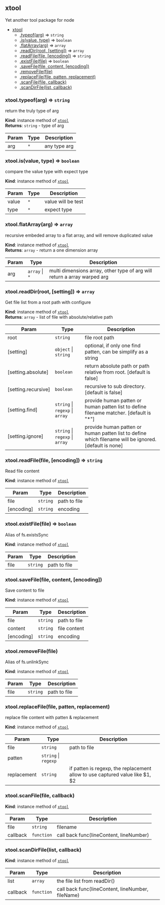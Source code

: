 <a name="xtool"></a>

## xtool
Yet another tool package for node

* [xtool](#xtool)
    * [.typeof(arg)](#xtool+typeof) ⇒ <code>string</code>
    * [.is(value, type)](#xtool+is) ⇒ <code>boolean</code>
    * [.flatArray(arg)](#xtool+flatArray) ⇒ <code>array</code>
    * [.readDir(root, [setting])](#xtool+readDir) ⇒ <code>array</code>
    * [.readFile(file, [encoding])](#xtool+readFile) ⇒ <code>string</code>
    * [.existFile(file)](#xtool+existFile) ⇒ <code>boolean</code>
    * [.saveFile(file, content, [encoding])](#xtool+saveFile)
    * [.removeFile(file)](#xtool+removeFile)
    * [.replaceFile(file, patten, replacement)](#xtool+replaceFile)
    * [.scanFile(file, callback)](#xtool+scanFile)
    * [.scanDirFile(list, callback)](#xtool+scanDirFile)

<a name="xtool+typeof"></a>

### xtool.typeof(arg) ⇒ <code>string</code>
return the truly type of arg

**Kind**: instance method of [<code>xtool</code>](#xtool)  
**Returns**: <code>string</code> - type of arg  

| Param | Type | Description |
| --- | --- | --- |
| arg | <code>\*</code> | any type arg |

<a name="xtool+is"></a>

### xtool.is(value, type) ⇒ <code>boolean</code>
compare the value type with expect type

**Kind**: instance method of [<code>xtool</code>](#xtool)  

| Param | Type | Description |
| --- | --- | --- |
| value | <code>\*</code> | value will be test |
| type | <code>\*</code> | expect type |

<a name="xtool+flatArray"></a>

### xtool.flatArray(arg) ⇒ <code>array</code>
recursive embeded array to a flat array, and will remove duplicated value

**Kind**: instance method of [<code>xtool</code>](#xtool)  
**Returns**: <code>array</code> - return a one dimension array  

| Param | Type | Description |
| --- | --- | --- |
| arg | <code>array</code> \| <code>\*</code> | multi dimensions array, other type of arg will return a array warped arg |

<a name="xtool+readDir"></a>

### xtool.readDir(root, [setting]) ⇒ <code>array</code>
Get file list from a root path with configure

**Kind**: instance method of [<code>xtool</code>](#xtool)  
**Returns**: <code>array</code> - list of file with absolute/relative path  

| Param | Type | Description |
| --- | --- | --- |
| root | <code>string</code> | file root path |
| [setting] | <code>object</code> \| <code>string</code> | optional, if only one find patten, can be simplify as a string |
| [setting.absolute] | <code>boolean</code> | return absolute path or path relative from root. [default is false] |
| [setting.recursive] | <code>boolean</code> | recursive to sub directory. [default is false] |
| [setting.find] | <code>string</code> \| <code>regexp</code> \| <code>array</code> | provide human patten or human patten list to define filename matcher. [default is "*"] |
| [setting.ignore] | <code>string</code> \| <code>regexp</code> \| <code>array</code> | provide human patten or human patten list to define which filename will be ignored. [default is none] |

<a name="xtool+readFile"></a>

### xtool.readFile(file, [encoding]) ⇒ <code>string</code>
Read file content

**Kind**: instance method of [<code>xtool</code>](#xtool)  

| Param | Type | Description |
| --- | --- | --- |
| file | <code>string</code> | path to file |
| [encoding] | <code>string</code> | encoding |

<a name="xtool+existFile"></a>

### xtool.existFile(file) ⇒ <code>boolean</code>
Alias of fs.existsSync

**Kind**: instance method of [<code>xtool</code>](#xtool)  

| Param | Type | Description |
| --- | --- | --- |
| file | <code>string</code> | path to file |

<a name="xtool+saveFile"></a>

### xtool.saveFile(file, content, [encoding])
Save content to file

**Kind**: instance method of [<code>xtool</code>](#xtool)  

| Param | Type | Description |
| --- | --- | --- |
| file | <code>string</code> | path to file |
| content | <code>string</code> | file content |
| [encoding] | <code>string</code> | encoding |

<a name="xtool+removeFile"></a>

### xtool.removeFile(file)
Alias of fs.unlinkSync

**Kind**: instance method of [<code>xtool</code>](#xtool)  

| Param | Type | Description |
| --- | --- | --- |
| file | <code>string</code> | path to file |

<a name="xtool+replaceFile"></a>

### xtool.replaceFile(file, patten, replacement)
replace file content with patten & replacement

**Kind**: instance method of [<code>xtool</code>](#xtool)  

| Param | Type | Description |
| --- | --- | --- |
| file | <code>string</code> | path to file |
| patten | <code>string</code> \| <code>regexp</code> |  |
| replacement | <code>string</code> | if patten is regexp, the replacement allow to use captured value like $1, $2 |

<a name="xtool+scanFile"></a>

### xtool.scanFile(file, callback)
**Kind**: instance method of [<code>xtool</code>](#xtool)  

| Param | Type | Description |
| --- | --- | --- |
| file | <code>string</code> | filename |
| callback | <code>function</code> | call back func(lineContent, lineNumber) |

<a name="xtool+scanDirFile"></a>

### xtool.scanDirFile(list, callback)
**Kind**: instance method of [<code>xtool</code>](#xtool)  

| Param | Type | Description |
| --- | --- | --- |
| list | <code>array</code> | the file list from readDir() |
| callback | <code>function</code> | call back func(lineContent, lineNumber, fileName) |

